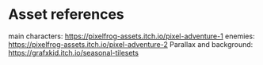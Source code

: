 # Asset references

main characters: https://pixelfrog-assets.itch.io/pixel-adventure-1
enemies: https://pixelfrog-assets.itch.io/pixel-adventure-2
Parallax and background: https://grafxkid.itch.io/seasonal-tilesets
